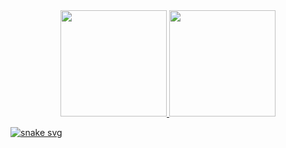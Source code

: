 <div align="center">
  <a href="https://github.com/Nerfandao">
  <img height="170em" src="https://github-readme-stats.vercel.app/api?username=Nerfandao&show_icons=true&theme=dracula&include_all_commits=true&count_private=true"/>
  <img height="170em" src="https://github-readme-stats.vercel.app/api/top-langs/?username=Nerfandao&layout=compact&langs_count=7&theme=dracula"/>
</div>

  ![snake svg](https://github.com/Nerfandao/Nerfandao/blob/output/github-contribution-grid-snake.svg)

